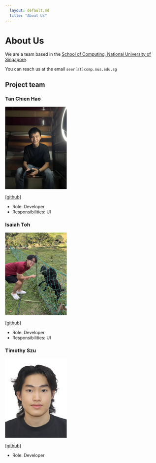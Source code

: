 ```yaml
---
  layout: default.md
  title: "About Us"
---
```


# About Us

We are a team based in the [School of Computing, National University of Singapore](http://www.comp.nus.edu.sg).

You can reach us at the email `seer[at]comp.nus.edu.sg`

## Project team

### Tan Chien Hao

<img src="images/tanchienhao.png" width="200px">

[[github](https://github.com/tch1001)]

* Role: Developer
* Responsibilities: UI

### Isaiah Toh

<img src="images/isaiahtoh.png" width="200px">

[[github](http://github.com/IsaiahToh)]

* Role: Developer
* Responsibilities: UI

### Timothy Szu

<img src="images/timothyszu.png" width="200px">


[[github](https://github.com/TimothySzu)]


* Role: Developer
